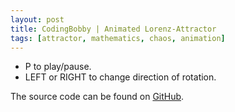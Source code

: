 ```yaml
---
layout: post
title: CodingBobby | Animated Lorenz-Attractor
tags: [attractor, mathematics, chaos, animation]
---
```

- P to play/pause.
- LEFT or RIGHT to change direction of rotation.

<div id='animation' class='p5-canvas'></div>

The source code can be found on [GitHub](https://github.com/CodingBobby/codingbobby.github.io/blob/master/assets/attractor.js).

<script src="https://cdnjs.cloudflare.com/ajax/libs/p5.js/0.7.2/p5.min.js"></script>
<script src="https://cdnjs.cloudflare.com/ajax/libs/p5.js/0.7.2/addons/p5.dom.min.js"></script>
<script src="https://unpkg.com/ccapture.js@1.1.0/build/CCapture.all.min.js"></script>

<script src="/assets/attractor.js"></script>
